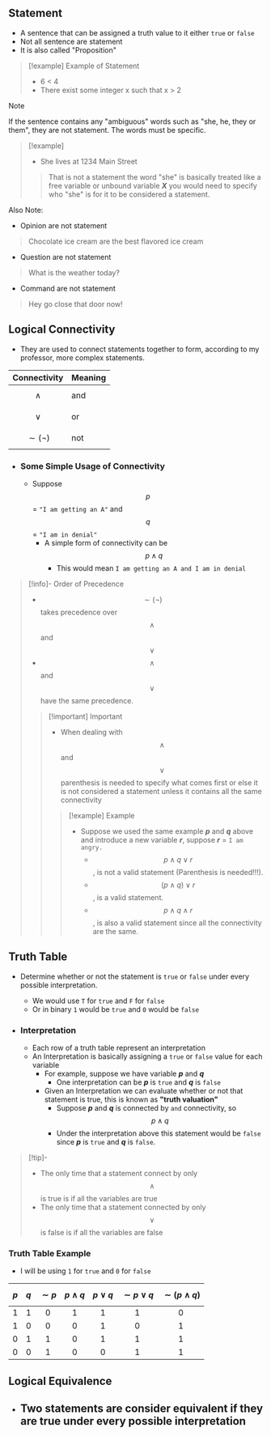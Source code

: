 
## Statement
- A sentence that can be assigned a truth value to it either `true` or `false`
- Not all sentence are statement
- It is also called "Proposition"
>[!example] Example of Statement
>- 6 < 4
>- There exist some integer x such that x > 2

>[!note]
>If the sentence contains any "ambiguous" words such as "she, he, they or them", they are not statement. The words must be specific.
>>[!example]
>> - She lives at 1234 Main Street 
>> > That is not a statement the word "she" is basically treated like a free variable or unbound variable ***X*** you would need to specify who "she" is for it to be considered a statement.
>
> Also Note: 
>- Opinion are not statement
>> Chocolate ice cream are the best flavored ice cream
>- Question are not statement
>>What is the weather today? 
>- Command are not statement
>> Hey go close that door now!

## Logical Connectivity 
- They are used to connect statements together to form, according to my professor, more complex statements.

| Connectivity    | Meaning |
| --------------- | ------- |
| $$\wedge$$      | and     |
| $$\vee$$        | or      |
| $$\sim (\neg)$$ | not     |
- ### Some Simple Usage of Connectivity
	- Suppose $$p$$
= `"I am getting an A"` and $$q$$
= `"I am in denial"`
		- A simple form of connectivity can be $$p \wedge q$$
			- This would mean `I am getting an A and I am in denial`

>[!info]- Order of Precedence 
> - $$\sim (\neg)$$ takes precedence over $$\wedge$$ and $$\vee$$
> - $$\wedge$$ and $$\vee$$ have the same precedence.
>>[!important] Important
>>- When dealing with $$\wedge$$ and $$\vee$$ parenthesis is needed to specify what comes first or else it is not considered a statement unless it contains all the same connectivity
>>>[!example] Example
>>>- Suppose we used the same example ***p*** and ***q*** above and introduce a new variable ***r***, suppose ***r*** = `I am angry.` 
>>>		- $$p \wedge q \vee r$$, is not a valid statement (Parenthesis is needed!!!). 
>>>		- $$(p \wedge q) \vee r$$, is a valid statement. 
>>>		- $$p \wedge q \wedge r$$, is also a valid statement since all the connectivity are the same.

## Truth Table 
- Determine whether or not the statement is `true` or `false` under every possible interpretation. 
	- We would use `T` for `true` and `F` for `false`
	- Or in binary `1` would be `true` and `0` would be `false`
	
- ### Interpretation
	- Each row of a truth table represent an interpretation
	- An Interpretation is basically assigning a `true` or `false` value for each variable
		- For example, suppose we have variable ***p*** and ***q***
			- One interpretation can be ***p*** is `true` and ***q*** is `false`
		- Given an Interpretation we can evaluate whether or not that statement is true, this is known as **"truth valuation"**
			- Suppose ***p*** and ***q*** is connected by `and` connectivity, so $$p \wedge q$$
			- Under the interpretation above this statement would be `false` since ***p*** is `true` and ***q*** is `false`. 
>[!tip]-
>- The only time that a statement connect by only $$\wedge$$ is true is if all the variables are true
>- The only time that a statement connected by only $$\vee$$ is false is if all the variables are false

### Truth Table Example
- I will be using `1` for `true` and `0` for `false`

| $$p$$ | $$q$$ | $$\sim p$$ | $$p \wedge q$$ | $$p \vee q$$ | $$\sim p \vee q$$ | $$\sim(p \wedge q)$$ |
| :---: | :---: | :--------: | :------------: | :----------: | :---------------: | :------------------: |
|   1   |   1   |     0      |       1        |      1       |         1         |          0           |
|   1   |   0   |     0      |       0        |      1       |         0         |          1           |
|   0   |   1   |     1      |       0        |      1       |         1         |          1           |
|   0   |   0   |     1      |       0        |      0       |         1         |          1           |

## Logical Equivalence
- Two statements are consider equivalent if they are true under every possible interpretation
	- 

